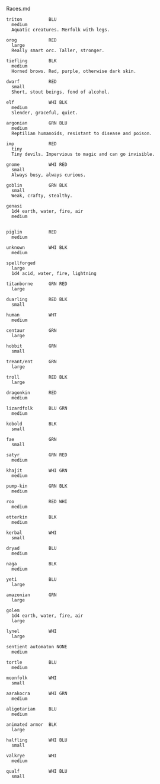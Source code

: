 Races.md

    triton          BLU
      medium
      Aquatic creatures. Merfolk with legs.

    orog            RED
      large
      Really smart orc. Taller, stronger.

    tiefling        BLK
      medium
      Horned brows. Red, purple, otherwise dark skin.

    dwarf           RED
      small
      Short, stout beings, fond of alcohol.

    elf             WHI BLK
      medium
      Slender, graceful, quiet. 

    argonian        GRN BLU
      medium
      Reptilian humanoids, resistant to disease and poison.

    imp             RED
      tiny
      Tiny devils. Impervious to magic and can go invisible.
      
    gnome           WHI RED
      small
      Always busy, always curious.

    goblin          GRN BLK
      small
      Weak, crafty, stealthy.

    genasi          
      1d4 earth, water, fire, air
      medium
      

    piglin          RED
      medium

    unknown         WHI BLK
      medium

    spellforged 
      large
      1d4 acid, water, fire, lightning

    titanborne      GRN RED
      large

    duarling        RED BLK 
      small

    human           WHT
      medium

    centaur         GRN
      large

    hobbit          GRN
      small

    treant/ent      GRN
      large

    troll           RED BLK
      large

    dragonkin       RED
      medium

    lizardfolk      BLU GRN
      medium

    kobold          BLK     
      small

    fae             GRN
      small

    satyr           GRN RED
      medium 

    khajit          WHI GRN
      medium

    pump-kin        GRN BLK
      medium

    roo             RED WHI
      medium

    etterkin        BLK
      medium

    kerbal          WHI
      small

    dryad           BLU
      medium

    naga            BLK
      medium

    yeti            BLU
      large

    amazonian       GRN
      large

    golem        
      1d4 earth, water, fire, air
      large

    lynel           WHI
      large

    sentient automaton NONE
      medium

    tortle          BLU
      medium

    moonfolk        WHI  
      small

    aarakocra       WHI GRN
      medium

    aligotarian     BLU
      medium

    animated armor  BLK 
      large

    halfling        WHI BLU
      small

    valkrye         WHI
      medium

    qualf           WHI BLU   
      small
